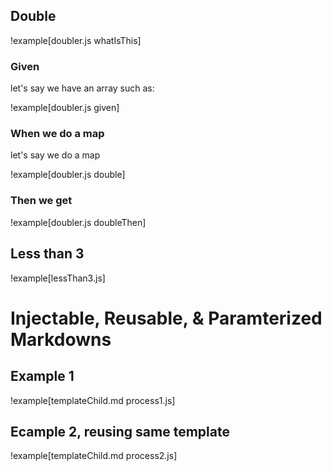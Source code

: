 ## Double

!example[doubler.js whatIsThis]

### Given

let's say we have an array such as:

!example[doubler.js given]

### When we do a map

let's say we do a map

!example[doubler.js double]

### Then we get

!example[doubler.js doubleThen]

## Less than 3

!example[lessThan3.js]

# Injectable, Reusable, & Paramterized Markdowns

## Example 1

!example[templateChild.md process1.js]

## Ecample 2, reusing same template

!example[templateChild.md process2.js]
